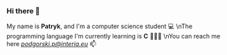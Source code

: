### Hi there 👋

My name is **Patryk**, and I'm a computer science student 💻
\nThe programming language I'm currently learning is **C** 👨🏻‍💻
\nYou can reach me here *podgorski.p@interia.eu* 📫


<!--
**podgorskip/podgorskip** is a ✨ _special_ ✨ repository because its `README.md` (this file) appears on your GitHub profile.

Here are some ideas to get you started:

- 🔭 I’m currently working on ...
- 🌱 I’m currently learning ...
- 👯 I’m looking to collaborate on ...
- 🤔 I’m looking for help with ...
- 💬 Ask me about ...
- 📫 How to reach me: ...
- 😄 Pronouns: ...
- ⚡ Fun fact: ...
-->
